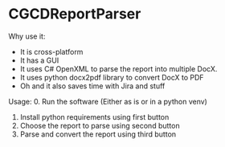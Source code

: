 # CGCDReportParser
Why use it:
- It is cross-platform
- It has a GUI
- It uses C# OpenXML to parse the report into multiple DocX.
- It uses python docx2pdf library to convert DocX to PDF
- Oh and it also saves time with Jira and stuff

Usage:
0. Run the software (Either as is or in a python venv)
1. Install python requirements using first button
2. Choose the report to parse using second button
3. Parse and convert the report using third button
